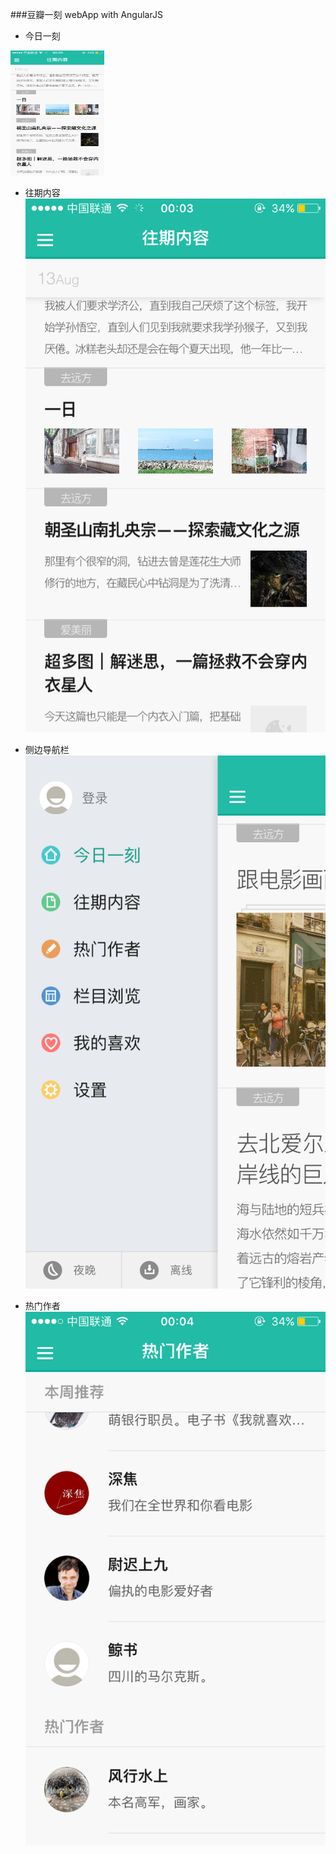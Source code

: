 ###豆瓣一刻 webApp with AngularJS

*    今日一刻
<img src="./public/images/pictures/IMG_0267.png" width="150" height="200" alt=""/>

*    往期内容
![](./public/images/pictures/IMG_0267.PNG)

*    侧边导航栏
![](./public/images/pictures/IMG_0266.PNG)

*    热门作者
![](./public/images/pictures/IMG_0268.PNG)